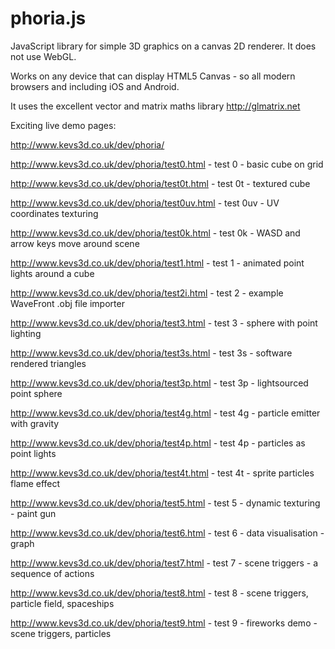 phoria.js
=========

JavaScript library for simple 3D graphics on a canvas 2D renderer. It does not use WebGL.

Works on any device that can display HTML5 Canvas - so all modern browsers and including iOS and Android.

It uses the excellent vector and matrix maths library http://glmatrix.net

Exciting live demo pages:

http://www.kevs3d.co.uk/dev/phoria/

http://www.kevs3d.co.uk/dev/phoria/test0.html - test 0 - basic cube on grid

http://www.kevs3d.co.uk/dev/phoria/test0t.html - test 0t - textured cube

http://www.kevs3d.co.uk/dev/phoria/test0uv.html - test 0uv - UV coordinates texturing

http://www.kevs3d.co.uk/dev/phoria/test0k.html - test 0k - WASD and arrow keys move around scene

http://www.kevs3d.co.uk/dev/phoria/test1.html - test 1 - animated point lights around a cube

http://www.kevs3d.co.uk/dev/phoria/test2i.html - test 2 - example WaveFront .obj file importer

http://www.kevs3d.co.uk/dev/phoria/test3.html - test 3 - sphere with point lighting

http://www.kevs3d.co.uk/dev/phoria/test3s.html - test 3s - software rendered triangles

http://www.kevs3d.co.uk/dev/phoria/test3p.html - test 3p - lightsourced point sphere

http://www.kevs3d.co.uk/dev/phoria/test4g.html - test 4g - particle emitter with gravity

http://www.kevs3d.co.uk/dev/phoria/test4p.html - test 4p - particles as point lights

http://www.kevs3d.co.uk/dev/phoria/test4t.html - test 4t - sprite particles flame effect

http://www.kevs3d.co.uk/dev/phoria/test5.html - test 5 - dynamic texturing - paint gun

http://www.kevs3d.co.uk/dev/phoria/test6.html - test 6 - data visualisation - graph

http://www.kevs3d.co.uk/dev/phoria/test7.html - test 7 - scene triggers - a sequence of actions

http://www.kevs3d.co.uk/dev/phoria/test8.html - test 8 - scene triggers, particle field, spaceships

http://www.kevs3d.co.uk/dev/phoria/test9.html - test 9 - fireworks demo - scene triggers, particles
